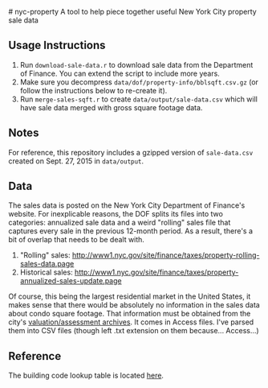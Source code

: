 #   n y c - p r o p e r t y  
A tool to help piece together useful New York City property sale data

## Usage Instructions

1. Run `download-sale-data.r` to download sale data from the Department of Finance. You can extend the script to include more years.
2. Make sure you decompress `data/dof/property-info/bblsqft.csv.gz` (or follow the instructions below to re-create it).
3. Run `merge-sales-sqft.r` to create `data/output/sale-data.csv` which will have sale data merged with gross square footage data.

## Notes

For reference, this repository includes a gzipped version of `sale-data.csv` created on Sept. 27, 2015 in `data/output`.

## Data

The sales data is posted on the New York City Department of Finance's website. For inexplicable reasons, the DOF splits its files into two categories: annualized sale data and a weird "rolling" sales file that captures every sale in the previous 12-month period. As a result, there's a bit of overlap that needs to be dealt with.

1. "Rolling" sales: http://www1.nyc.gov/site/finance/taxes/property-rolling-sales-data.page
2. Historical sales: http://www1.nyc.gov/site/finance/taxes/property-annualized-sales-update.page

Of course, this being the largest residential market in the United States, it makes sense that there would be absolutely no information in the sales data about condo square footage. That information must be obtained from the city's [valuation/assessment archives](http://www1.nyc.gov/site/finance/taxes/property-assessment-roll-archives.page). It comes in Access files. I've parsed them into CSV files (though left .txt extension on them because... Access...)
 
## Reference

The building code lookup table is located [here](http://nycserv.nyc.gov/nycproperty/help/hlpbldgcode.html).
